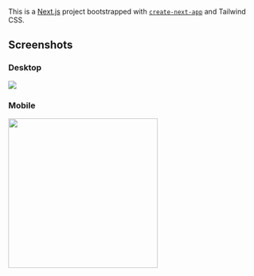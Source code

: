 This is a [Next.js](https://nextjs.org/) project bootstrapped with [`create-next-app`](https://github.com/vercel/next.js/tree/canary/packages/create-next-app) and Tailwind CSS.

## Screenshots
### Desktop
<img src="https://i.imgur.com/z1tPeAH.jpeg">

### Mobile 
<img src="https://i.imgur.com/3Fk0EAA.png" width="300px">
